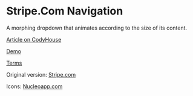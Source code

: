 Stripe.Com Navigation
=========

A morphing dropdown that animates according to the size of its content.

[Article on CodyHouse](http://codyhouse.co/gem/stripe-navigation/)

[Demo](http://codyhouse.co/demo/stripe-navigation/index.html)
 
[Terms](http://codyhouse.co/terms/)

Original version: [Stripe.com](https://stripe.com/)

Icons: [Nucleoapp.com](http://nucleoapp.com/)